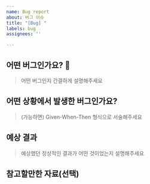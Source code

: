 ```yaml
---
name: Bug report
about: 버그 이슈
title: "[Bug] "
labels: bug
assignees: ''

---
```


## 어떤 버그인가요?  🚨

> 어떤 버그인지 간결하게 설명해주세요

## 어떤 상황에서 발생한 버그인가요? 

> (가능하면) Given-When-Then 형식으로 서술해주세요

## 예상 결과 

> 예상했던 정상적인 결과가 어떤 것이었는지 설명해주세요

## 참고할만한 자료(선택)
